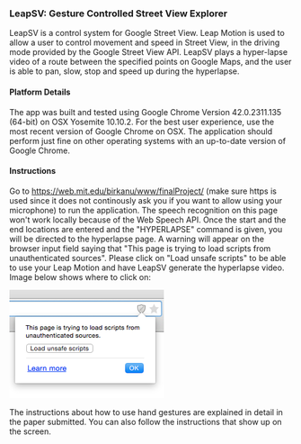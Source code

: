 <h3> LeapSV: Gesture Controlled Street View Explorer </h3>

LeapSV is a control system for Google Street View. Leap Motion is used to allow a user to control movement and speed in Street View, in the driving mode provided by the Google Street View API. LeapSV plays a hyper-lapse video of a route between the specified points on Google Maps, and the user is able to pan, slow, stop and speed up during the hyperlapse. 

<h4> Platform Details </h4>

The app was built and tested using Google Chrome Version 42.0.2311.135 (64-bit) on OSX Yosemite 10.10.2. For the best user experience, use the most recent version of Google Chrome on OSX. The application should perform just fine on other operating systems with an up-to-date version of Google Chrome.

<h4> Instructions </h4>

Go to https://web.mit.edu/birkanu/www/finalProject/ (make sure https is used since it does not continously ask you if you want to allow using your microphone) to run the application. The speech recognition on this page won't work locally because of the Web Speech API. Once the start and the end locations are entered and the "HYPERLAPSE" command is given, you will be directed to the hyperlapse page. A warning will appear on the browser input field saying that "This page is trying to load scripts from unauthenticated sources". Please click on "Load unsafe scripts" to be able to use your Leap Motion and have LeapSV generate the hyperlapse video. Image below shows where to click on:  

![](https://raw.githubusercontent.com/birkanu/6.835-FinalProject/master/img/load_unsafe.png)

The instructions about how to use hand gestures are explained in detail in the paper submitted. You can also follow the instructions that show up on the screen. 